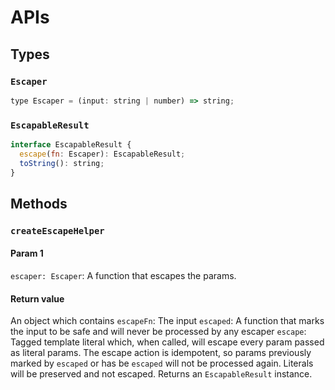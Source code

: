 # APIs

## Types
### `Escaper`
```javascript
type Escaper = (input: string | number) => string;
```

### `EscapableResult`
```javascript
interface EscapableResult {
  escape(fn: Escaper): EscapableResult;
  toString(): string;
}
```

## Methods
### `createEscapeHelper`
#### Param 1
`escaper: Escaper`: A function that escapes the params.
#### Return value
An object which contains
`escapeFn`: The input
`escaped`: A function that marks the input to be safe and will never be processed by any escaper
`escape`: Tagged template literal which, when called, will escape every param passed as literal params. The escape action is idempotent, so params previously marked by `escaped` or has be `escaped` will not be processed again. Literals will be preserved and not escaped. Returns an `EscapableResult` instance.
